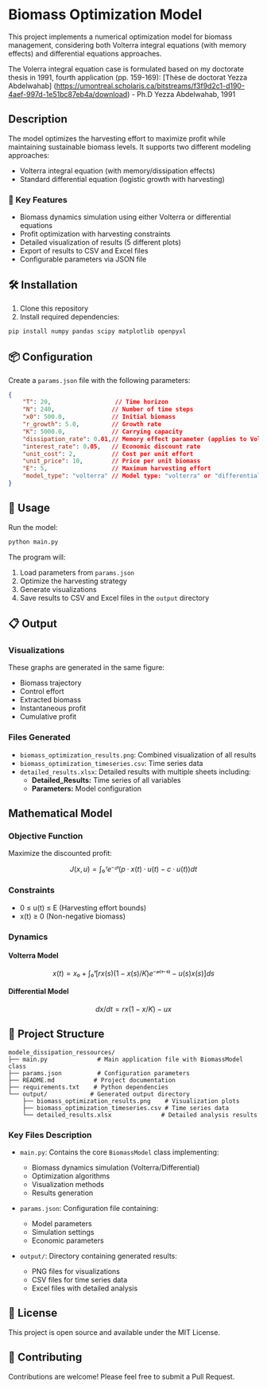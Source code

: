 # Biomass Optimization Model

This project implements a numerical optimization model for biomass management, considering both Volterra integral equations (with memory effects) and differential equations approaches.

The Volerra integral equation case is formulated based on my doctorate thesis in 1991, fourth application (pp. 159-169): 
[Thèse de doctorat Yezza Abdelwahab]
(https://umontreal.scholaris.ca/bitstreams/f3f9d2c1-d190-4aef-997d-1e51bc87eb4a/download) - Ph.D Yezza Abdelwahab, 1991



## Description

The model optimizes the harvesting effort to maximize profit while maintaining sustainable biomass levels. It supports two different modeling approaches:
- Volterra integral equation (with memory/dissipation effects)
- Standard differential equation (logistic growth with harvesting)

### 🎯 Key Features

- Biomass dynamics simulation using either Volterra or differential equations
- Profit optimization with harvesting constraints
- Detailed visualization of results (5 different plots)
- Export of results to CSV and Excel files
- Configurable parameters via JSON file

## 🛠️ Installation

1. Clone this repository
2. Install required dependencies:
```bash
pip install numpy pandas scipy matplotlib openpyxl
```

## 📦 Configuration

Create a `params.json` file with the following parameters:

```json
{
    "T": 20,                  // Time horizon
    "N": 240,                // Number of time steps
    "x0": 500.0,             // Initial biomass
    "r_growth": 5.0,         // Growth rate
    "K": 5000.0,             // Carrying capacity
    "dissipation_rate": 0.01,// Memory effect parameter (applies to Volterra model only)
    "interest_rate": 0.05,   // Economic discount rate
    "unit_cost": 2,          // Cost per unit effort
    "unit_price": 10,        // Price per unit biomass
    "E": 5,                  // Maximum harvesting effort
    "model_type": "volterra" // Model type: "volterra" or "differential"
}
```

## 🚀 Usage

Run the model:
```bash
python main.py
```

The program will:
1. Load parameters from `params.json`
2. Optimize the harvesting strategy
3. Generate visualizations
4. Save results to CSV and Excel files in the `output` directory

## 📋 Output

### Visualizations
These graphs are generated in the same figure:
- Biomass trajectory
- Control effort
- Extracted biomass
- Instantaneous profit
- Cumulative profit

### Files Generated
- `biomass_optimization_results.png`: Combined visualization of all results
- `biomass_optimization_timeseries.csv`: Time series data
- `detailed_results.xlsx`: Detailed results with multiple sheets including:
  - **Detailed_Results:** Time series of all variables
  - **Parameters:** Model configuration

## Mathematical Model

### Objective Function
Maximize the discounted profit:
```math
J(x,u) = ∫₀ᵀ e⁻ᵟᵗ(p·x(t)·u(t) - c·u(t))dt
```

### Constraints
- 0 ≤ u(t) ≤ E (Harvesting effort bounds)
- x(t) ≥ 0 (Non-negative biomass)

### Dynamics
#### Volterra Model
```math
x(t) = x₀ + ∫₀ᵗ[rx(s)(1-x(s)/K)e⁻ᵖ⁽ᵗ⁻ˢ⁾ - u(s)x(s)]ds
```

#### Differential Model
```math
dx/dt = rx(1-x/K) - ux
```

## 📁 Project Structure

```
modele_dissipation_ressources/
├── main.py              # Main application file with BiomassModel class
├── params.json          # Configuration parameters
├── README.md           # Project documentation
├── requirements.txt    # Python dependencies
└── output/            # Generated output directory
    ├── biomass_optimization_results.png    # Visualization plots
    ├── biomass_optimization_timeseries.csv # Time series data
    └── detailed_results.xlsx              # Detailed analysis results
```

### Key Files Description

- `main.py`: Contains the core `BiomassModel` class implementing:
  - Biomass dynamics simulation (Volterra/Differential)
  - Optimization algorithms
  - Visualization methods
  - Results generation

- `params.json`: Configuration file containing:
  - Model parameters
  - Simulation settings
  - Economic parameters

- `output/`: Directory containing generated results:
  - PNG files for visualizations
  - CSV files for time series data
  - Excel files with detailed analysis



## 📜 License

This project is open source and available under the MIT License.


## 🤝 Contributing

Contributions are welcome! Please feel free to submit a Pull Request.